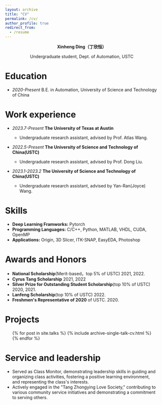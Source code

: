 ```yaml
---
layout: archive
title: "CV"
permalink: /cv/
author_profile: true
redirect_from:
  - /resume
---
```


**<center>Xinheng Ding（丁欣恒）</center>**

<center>Undergraduate student, Dept. of Automation, USTC</center>

Education
======
* *2020-Present* B.E. in Automation, University of Science and Technology of China


Work experience
======
* *2023.7-Present* **The University of Texas at Austin**
  * Undergraduate research assistant, advised by Prof. Atlas Wang.

* *2022.5-Present* **The University of Science and Technology of China(USTC)**
  * Undergraduate research assistant, advised by Prof. Dong Liu.

* *2023.1-2023.2* **The University of Science and Technology of China(USTC)**
  * Undergraduate research assistant, advised by Yan-Ran(Joyce) Wang.

  
Skills
======
* **Deep Learning Framworks:** Pytorch
* **Programming Languages:** C/C++, Python, MATLAB, VHDL, CUDA, OpenMP
* **Applications:** Origin, 3D Slicer, ITK-SNAP, EasyEDA, Photoshop

Awards and Honors
======
* **National Scholarship**(Merit-based，top 5% of USTC) 2021, 2022.
* **Cyrus Tang Scholarship** 2021, 2022
* **Silver Prize for Outstanding Student Scholarship**(top 10% of USTC) 2020, 2021.
* **Lanfeng Scholarship**(top 10% of USTC) 2022.
* **Freshmen's Representative of 2020** of USTC. 2020.

Projects
======
  <ul>{% for post in site.talks %}
    {% include archive-single-talk-cv.html %}
  {% endfor %}</ul>


Service and leadership
======
* Served as Class Monitor, demonstrating leadership skills in guiding and organizing class activities, fostering a positive learning environment, and representing the class's interests.
* Actively engaged in the "Tang Zhongying Love Society," contributing to various community service initiatives and demonstrating a commitment to serving others.
